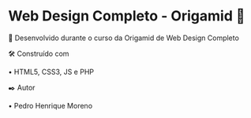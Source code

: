 # Web Design Completo - Origamid :wolf:

🚀 Desenvolvido durante o curso da Origamid de Web Design Completo


🛠️ Construído com

• HTML5, CSS3, JS e PHP


✒️ Autor 

• Pedro Henrique Moreno


